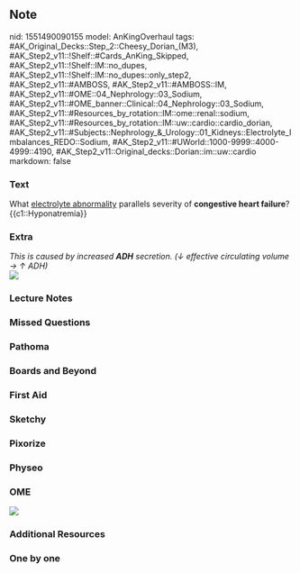 ## Note
nid: 1551490090155
model: AnKingOverhaul
tags: #AK_Original_Decks::Step_2::Cheesy_Dorian_(M3), #AK_Step2_v11::!Shelf::#Cards_AnKing_Skipped, #AK_Step2_v11::!Shelf::IM::no_dupes, #AK_Step2_v11::!Shelf::IM::no_dupes::only_step2, #AK_Step2_v11::#AMBOSS, #AK_Step2_v11::#AMBOSS::IM, #AK_Step2_v11::#OME::04_Nephrology::03_Sodium, #AK_Step2_v11::#OME_banner::Clinical::04_Nephrology::03_Sodium, #AK_Step2_v11::#Resources_by_rotation::IM::ome::renal::sodium, #AK_Step2_v11::#Resources_by_rotation::IM::uw::cardio::cardio_dorian, #AK_Step2_v11::#Subjects::Nephrology_&_Urology::01_Kidneys::Electrolyte_Imbalances_REDO::Sodium, #AK_Step2_v11::#UWorld::1000-9999::4000-4999::4190, #AK_Step2_v11::Original_decks::Dorian::im::uw::cardio
markdown: false

### Text
<div>
  What <u>electrolyte abnormality</u> parallels severity of
  <b>congestive heart failure</b>?
</div>
<div>
  {{c1::Hyponatremia}}
</div>

### Extra
<div>
  <div>
    <i>This is caused by increased <b>ADH</b> secretion. (↓
    effective circulating volume → ↑ ADH)</i>
  </div>
  <div>
    <i><img src="L21380.jpg"></i>
  </div>
</div>

### Lecture Notes


### Missed Questions


### Pathoma


### Boards and Beyond


### First Aid


### Sketchy


### Pixorize


### Physeo


### OME
<div class="ome-widget">
  <a href=
  "https://onlinemeded.org/spa/nephrology/sodium/acquire?ref=anki"><img src="_OME_AnkiFlashcards_Lesson_2.png"></a>
</div>

### Additional Resources


### One by one

